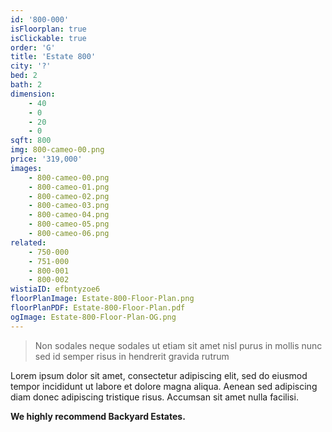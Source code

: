 ```yaml
---
id: '800-000'
isFloorplan: true
isClickable: true
order: 'G'
title: 'Estate 800'
city: '?'
bed: 2
bath: 2
dimension:
    - 40
    - 0
    - 20
    - 0
sqft: 800
img: 800-cameo-00.png
price: '319,000'
images:
    - 800-cameo-00.png
    - 800-cameo-01.png
    - 800-cameo-02.png
    - 800-cameo-03.png
    - 800-cameo-04.png
    - 800-cameo-05.png
    - 800-cameo-06.png
related:
    - 750-000
    - 751-000
    - 800-001
    - 800-002
wistiaID: efbntyzoe6
floorPlanImage: Estate-800-Floor-Plan.png
floorPlanPDF: Estate-800-Floor-Plan.pdf
ogImage: Estate-800-Floor-Plan-OG.png
---
```


> Non sodales neque sodales ut etiam sit amet nisl purus in mollis nunc sed id semper risus in hendrerit gravida rutrum

Lorem ipsum dolor sit amet, consectetur adipiscing elit, sed do eiusmod tempor incididunt ut labore et dolore magna aliqua. Aenean sed adipiscing diam donec adipiscing tristique risus. Accumsan sit amet nulla facilisi.

**We highly recommend Backyard Estates.**

